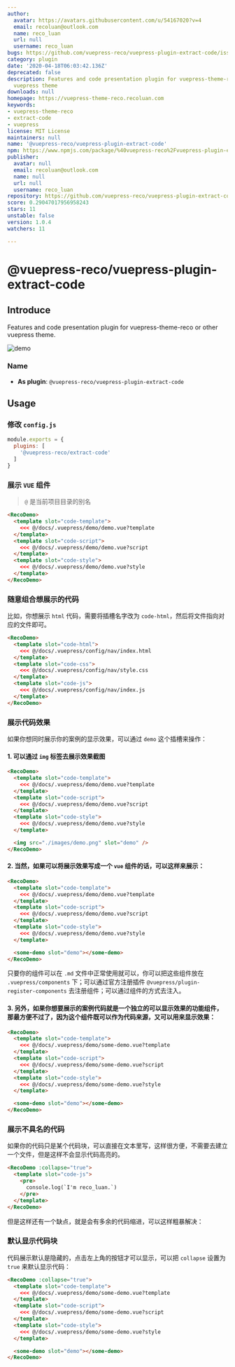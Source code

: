 ```yaml
---
author:
  avatar: https://avatars.githubusercontent.com/u/54167020?v=4
  email: recoluan@outlook.com
  name: reco_luan
  url: null
  username: reco_luan
bugs: https://github.com/vuepress-reco/vuepress-plugin-extract-code/issues
category: plugin
date: '2020-04-18T06:03:42.136Z'
deprecated: false
description: Features and code presentation plugin for vuepress-theme-reco or other
  vuepress theme
downloads: null
homepage: https://vuepress-theme-reco.recoluan.com
keywords:
- vuepress-theme-reco
- extract-code
- vuepress
license: MIT License
maintainers: null
name: '@vuepress-reco/vuepress-plugin-extract-code'
npm: https://www.npmjs.com/package/%40vuepress-reco%2Fvuepress-plugin-extract-code
publisher:
  avatar: null
  email: recoluan@outlook.com
  name: null
  url: null
  username: reco_luan
repository: https://github.com/vuepress-reco/vuepress-plugin-extract-code
score: 0.29047017956958243
stars: 11
unstable: false
version: 1.0.4
watchers: 11

---
```


# @vuepress-reco/vuepress-plugin-extract-code

## Introduce

Features and code presentation plugin for vuepress-theme-reco or other vuepress theme.

![demo](./bin/demo.png)

### Name

- **As plugin**: `@vuepress-reco/vuepress-plugin-extract-code`

## Usage

### 修改 `config.js`

```js
module.exports = {
  plugins: [
    '@vuepress-reco/extract-code'
  ]
}
```

### 展示 `VUE` 组件

> `@` 是当前项目目录的别名

```html
<RecoDemo>
  <template slot="code-template">
    <<< @/docs/.vuepress/demo/demo.vue?template
  </template>
  <template slot="code-script">
    <<< @/docs/.vuepress/demo/demo.vue?script
  </template>
  <template slot="code-style">
    <<< @/docs/.vuepress/demo/demo.vue?style
  </template>
</RecoDemo>
```

### 随意组合想展示的代码

比如，你想展示 `html` 代码，需要将插槽名字改为 `code-html`，然后将文件指向对应的文件即可。

```html
<RecoDemo>
  <template slot="code-html">
    <<< @/docs/.vuepress/config/nav/index.html
  </template>
  <template slot="code-css">
    <<< @/docs/.vuepress/config/nav/style.css
  </template>
  <template slot="code-js">
    <<< @/docs/.vuepress/config/nav/index.js
  </template>
</RecoDemo>
```

### 展示代码效果

如果你想同时展示你的案例的显示效果，可以通过 `demo` 这个插槽来操作：

#### 1. 可以通过 `img` 标签去展示效果截图

  ```html
  <RecoDemo>
    <template slot="code-template">
      <<< @/docs/.vuepress/demo/demo.vue?template
    </template>
    <template slot="code-script">
      <<< @/docs/.vuepress/demo/demo.vue?script
    </template>
    <template slot="code-style">
      <<< @/docs/.vuepress/demo/demo.vue?style
    </template>

    <img src="./images/demo.png" slot="demo" />
  </RecoDemo>
  ```

#### 2. 当然，如果可以将展示效果写成一个 `vue` 组件的话，可以这样来展示：

```html
<RecoDemo>
  <template slot="code-template">
    <<< @/docs/.vuepress/demo/demo.vue?template
  </template>
  <template slot="code-script">
    <<< @/docs/.vuepress/demo/demo.vue?script
  </template>
  <template slot="code-style">
    <<< @/docs/.vuepress/demo/demo.vue?style
  </template>

  <some-demo slot="demo"></some-demo>
</RecoDemo>
```

只要你的组件可以在 `.md` 文件中正常使用就可以，你可以把这些组件放在 `.vuepress/components` 下；可以通过官方注册插件 `@vuepress/plugin-register-components` 去注册组件；可以通过组件的方式去注入。

#### 3. 另外，如果你想要展示的案例代码就是一个独立的可以显示效果的功能组件，那最方便不过了，因为这个组件既可以作为代码来源，又可以用来显示效果：

```html
<RecoDemo>
  <template slot="code-template">
    <<< @/docs/.vuepress/demo/some-demo.vue?template
  </template>
  <template slot="code-script">
    <<< @/docs/.vuepress/demo/some-demo.vue?script
  </template>
  <template slot="code-style">
    <<< @/docs/.vuepress/demo/some-demo.vue?style
  </template>

  <some-demo slot="demo"></some-demo>
</RecoDemo>
```

### 展示不具名的代码

如果你的代码只是某个代码块，可以直接在文本里写，这样很方便，不需要去建立一个文件，但是这样不会显示代码高亮的。

```html
<RecoDemo :collapse="true">
  <template slot="code-js">
    <pre>
      console.log(`I'm reco_luan.`)
    </pre>
  </template>
</RecoDemo>
```

但是这样还有一个缺点，就是会有多余的代码缩进，可以这样粗暴解决：

<RecoDemo :collapse="true">
<template slot="code-js">
<pre>
const a = 1
a.b = 1
</pre>
</template>
</RecoDemo>

### 默认显示代码块

代码展示默认是隐藏的，点击左上角的按钮才可以显示，可以把 `collapse` 设置为 `true` 来默认显示代码：

```html
<RecoDemo :collapse="true">
  <template slot="code-template">
    <<< @/docs/.vuepress/demo/some-demo.vue?template
  </template>
  <template slot="code-script">
    <<< @/docs/.vuepress/demo/some-demo.vue?script
  </template>
  <template slot="code-style">
    <<< @/docs/.vuepress/demo/some-demo.vue?style
  </template>

  <some-demo slot="demo"></some-demo>
</RecoDemo>
```